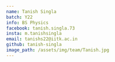 ```yaml
---
name: Tanish Singla
batch: Y22
info: BS Physics
facebook: tanish.singla.73
insta: m.tanishsingla
email: tanishs22@iitk.ac.in
github: tanish-singla
image_path: /assets/img/team/Tanish.jpg
---
```

